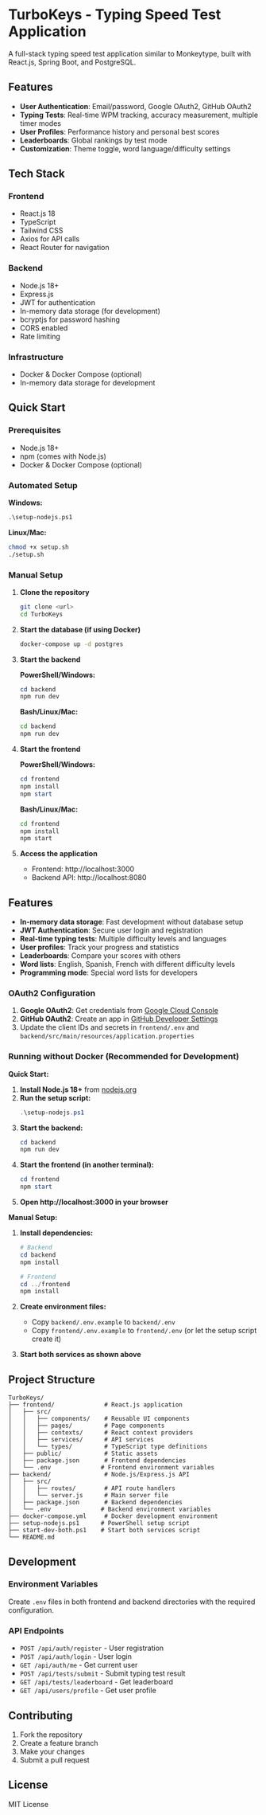 # TurboKeys - Typing Speed Test Application

A full-stack typing speed test application similar to Monkeytype, built with React.js, Spring Boot, and PostgreSQL.

## Features

- **User Authentication**: Email/password, Google OAuth2, GitHub OAuth2
- **Typing Tests**: Real-time WPM tracking, accuracy measurement, multiple timer modes
- **User Profiles**: Performance history and personal best scores
- **Leaderboards**: Global rankings by test mode
- **Customization**: Theme toggle, word language/difficulty settings

## Tech Stack

### Frontend
- React.js 18
- TypeScript
- Tailwind CSS
- Axios for API calls
- React Router for navigation

### Backend
- Node.js 18+
- Express.js
- JWT for authentication
- In-memory data storage (for development)
- bcryptjs for password hashing
- CORS enabled
- Rate limiting

### Infrastructure
- Docker & Docker Compose (optional)
- In-memory data storage for development

## Quick Start

### Prerequisites
- Node.js 18+
- npm (comes with Node.js)
- Docker & Docker Compose (optional)

### Automated Setup

**Windows:**
```cmd
.\setup-nodejs.ps1
```

**Linux/Mac:**
```bash
chmod +x setup.sh
./setup.sh
```

### Manual Setup

1. **Clone the repository**
   ```bash
   git clone <url>
   cd TurboKeys
   ```

2. **Start the database (if using Docker)**
   ```bash
   docker-compose up -d postgres
   ```

3. **Start the backend**
   
   **PowerShell/Windows:**
   ```powershell
   cd backend
   npm run dev
   ```
   
   **Bash/Linux/Mac:**
   ```bash
   cd backend
   npm run dev
   ```

4. **Start the frontend**
   
   **PowerShell/Windows:**
   ```powershell
   cd frontend
   npm install
   npm start
   ```
   
   **Bash/Linux/Mac:**
   ```bash
   cd frontend
   npm install
   npm start
   ```

5. **Access the application**
   - Frontend: http://localhost:3000
   - Backend API: http://localhost:8080

## Features

- **In-memory data storage**: Fast development without database setup
- **JWT Authentication**: Secure user login and registration
- **Real-time typing tests**: Multiple difficulty levels and languages
- **User profiles**: Track your progress and statistics
- **Leaderboards**: Compare your scores with others
- **Word lists**: English, Spanish, French with different difficulty levels
- **Programming mode**: Special word lists for developers

### OAuth2 Configuration

1. **Google OAuth2**: Get credentials from [Google Cloud Console](https://console.cloud.google.com/)
2. **GitHub OAuth2**: Create an app in [GitHub Developer Settings](https://github.com/settings/developers)
3. Update the client IDs and secrets in `frontend/.env` and `backend/src/main/resources/application.properties`

### Running without Docker (Recommended for Development)

**Quick Start:**
1. **Install Node.js 18+** from [nodejs.org](https://nodejs.org/)
2. **Run the setup script:**
   ```powershell
   .\setup-nodejs.ps1
   ```
3. **Start the backend:**
   ```powershell
   cd backend
   npm run dev
   ```
4. **Start the frontend (in another terminal):**
   ```powershell
   cd frontend
   npm start
   ```
5. **Open http://localhost:3000 in your browser**

**Manual Setup:**
1. **Install dependencies:**
   ```powershell
   # Backend
   cd backend
   npm install
   
   # Frontend
   cd ../frontend
   npm install
   ```

2. **Create environment files:**
   - Copy `backend/.env.example` to `backend/.env`
   - Copy `frontend/.env.example` to `frontend/.env` (or let the setup script create it)

3. **Start both services as shown above**

## Project Structure

```
TurboKeys/
├── frontend/              # React.js application
│   ├── src/
│   │   ├── components/    # Reusable UI components
│   │   ├── pages/         # Page components
│   │   ├── contexts/      # React context providers
│   │   ├── services/      # API services
│   │   └── types/         # TypeScript type definitions
│   ├── public/            # Static assets
│   ├── package.json       # Frontend dependencies
│   └── .env              # Frontend environment variables
├── backend/               # Node.js/Express.js API
│   ├── src/
│   │   ├── routes/        # API route handlers
│   │   └── server.js      # Main server file
│   ├── package.json       # Backend dependencies
│   └── .env              # Backend environment variables
├── docker-compose.yml     # Docker development environment
├── setup-nodejs.ps1      # PowerShell setup script
├── start-dev-both.ps1    # Start both services script
└── README.md
```

## Development

### Environment Variables

Create `.env` files in both frontend and backend directories with the required configuration.

### API Endpoints

- `POST /api/auth/register` - User registration
- `POST /api/auth/login` - User login
- `GET /api/auth/me` - Get current user
- `POST /api/tests/submit` - Submit typing test result
- `GET /api/tests/leaderboard` - Get leaderboard
- `GET /api/users/profile` - Get user profile

## Contributing

1. Fork the repository
2. Create a feature branch
3. Make your changes
4. Submit a pull request

## License

MIT License
